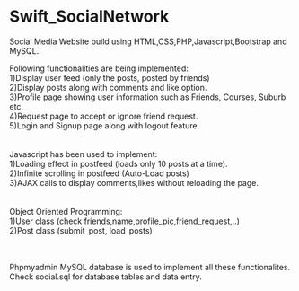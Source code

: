 # Swift_SocialNetwork
Social Media Website build using HTML,CSS,PHP,Javascript,Bootstrap and MySQL.

Following functionalities are being implemented:<br>
1)Display user feed (only the posts, posted by friends)<br>
2)Display posts along with comments and like option.<br>
3)Profile page showing user information such as Friends, Courses, Suburb etc.<br>
4)Request page to accept or ignore friend request.<br>
5)Login and Signup page along with logout feature.<br>
<br><br>
Javascript has been used to implement:<br>
1)Loading effect in postfeed (loads only 10 posts at a time).<br>
2)Infinite scrolling in postfeed (Auto-Load posts)<br>
3)AJAX calls to display comments,likes without reloading the page.<br>
<br><br>
Object Oriented Programming:<br>
1)User class (check friends,name,profile_pic,friend_request,..) <br>
2)Post class (submit_post, load_posts)<br>

<br><br>
Phpmyadmin MySQL database is used to implement all these functionalites.<br>
Check social.sql for database tables and data entry.
